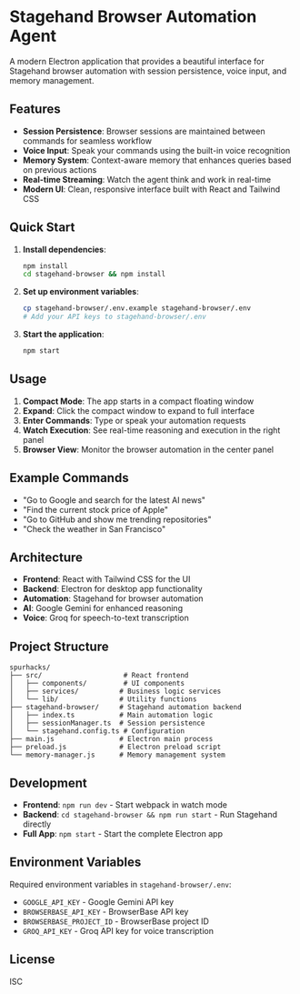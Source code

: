 # Stagehand Browser Automation Agent

A modern Electron application that provides a beautiful interface for Stagehand browser automation with session persistence, voice input, and memory management.

## Features

- **Session Persistence**: Browser sessions are maintained between commands for seamless workflow
- **Voice Input**: Speak your commands using the built-in voice recognition
- **Memory System**: Context-aware memory that enhances queries based on previous actions
- **Real-time Streaming**: Watch the agent think and work in real-time
- **Modern UI**: Clean, responsive interface built with React and Tailwind CSS

## Quick Start

1. **Install dependencies**:
   ```bash
   npm install
   cd stagehand-browser && npm install
   ```

2. **Set up environment variables**:
   ```bash
   cp stagehand-browser/.env.example stagehand-browser/.env
   # Add your API keys to stagehand-browser/.env
   ```

3. **Start the application**:
   ```bash
   npm start
   ```

## Usage

1. **Compact Mode**: The app starts in a compact floating window
2. **Expand**: Click the compact window to expand to full interface
3. **Enter Commands**: Type or speak your automation requests
4. **Watch Execution**: See real-time reasoning and execution in the right panel
5. **Browser View**: Monitor the browser automation in the center panel

## Example Commands

- "Go to Google and search for the latest AI news"
- "Find the current stock price of Apple"
- "Go to GitHub and show me trending repositories"
- "Check the weather in San Francisco"

## Architecture

- **Frontend**: React with Tailwind CSS for the UI
- **Backend**: Electron for desktop app functionality
- **Automation**: Stagehand for browser automation
- **AI**: Google Gemini for enhanced reasoning
- **Voice**: Groq for speech-to-text transcription

## Project Structure

```
spurhacks/
├── src/                    # React frontend
│   ├── components/         # UI components
│   ├── services/          # Business logic services
│   └── lib/               # Utility functions
├── stagehand-browser/     # Stagehand automation backend
│   ├── index.ts           # Main automation logic
│   ├── sessionManager.ts  # Session persistence
│   └── stagehand.config.ts # Configuration
├── main.js                # Electron main process
├── preload.js             # Electron preload script
└── memory-manager.js      # Memory management system
```

## Development

- **Frontend**: `npm run dev` - Start webpack in watch mode
- **Backend**: `cd stagehand-browser && npm run start` - Run Stagehand directly
- **Full App**: `npm start` - Start the complete Electron app

## Environment Variables

Required environment variables in `stagehand-browser/.env`:

- `GOOGLE_API_KEY` - Google Gemini API key
- `BROWSERBASE_API_KEY` - BrowserBase API key  
- `BROWSERBASE_PROJECT_ID` - BrowserBase project ID
- `GROQ_API_KEY` - Groq API key for voice transcription

## License

ISC
